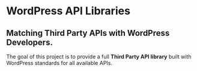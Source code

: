 # WordPress API Libraries

## Matching Third Party APIs with WordPress Developers.

The goal of this project is to provide a full **Third Party API library** built with WordPress standards for all available APIs.
